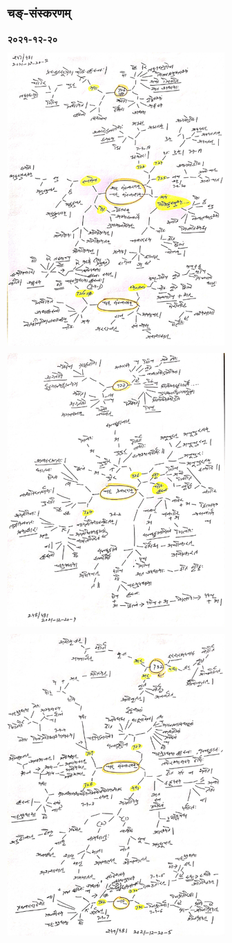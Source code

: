# चङ्-संस्करणम्

## २०२१-१२-२०

![lp-अङ्-संस्करणम्-चङ्-संस्करणम्-2021-12-20-3](lp-अङ्-संस्करणम्-चङ्-संस्करणम्-2021-12-20-3.jpg)

![lp-चङ्-संस्करणम्-2021-12-20-4](lp-चङ्-संस्करणम्-2021-12-20-4.jpg)

![lp-चङ्-संस्करणम्-2021-12-20-5](lp-चङ्-संस्करणम्-2021-12-20-5.jpg)
